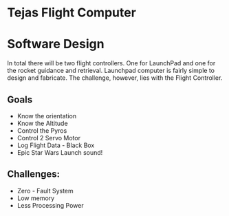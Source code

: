 # Tejas Flight Computer

# Software Design
In total there will be two flight controllers. One for LaunchPad and one for the rocket guidance and retrieval. Launchpad computer is fairly simple to design and fabricate. The challenge, however, lies with the Flight Controller.

## Goals
-   Know the orientation
-   Know the Altitude
-   Control the Pyros
-   Control 2 Servo Motor
-   Log Flight Data - Black Box
-   Epic Star Wars Launch sound!


## Challenges:

-   Zero - Fault System
-   Low memory
-   Less Processing Power
